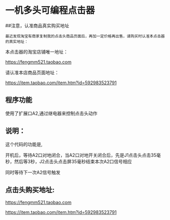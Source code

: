 # 一机多头可编程点击器

##注意，认准商品真实购买地址

    最近发现淘宝有商家复制我的点击头商品页面后，再加一定价格再出售，请购买时认准本点击器的真实地址：

本点击器的淘宝店铺唯一地址：

https://fengmm521.taobao.com

请认准本店商品页面地址：

https://item.taobao.com/item.htm?id=592983523791

## 程序功能

使用了扩展口A2,通过继电器来控制点击头动作

## 说明：

这个代码的功能是,

开机后，等待A2口对地闭合，当A2口对地开关闭合后，先是J1点击头点击35毫秒，然后等3秒，J2点击头点击屏35毫秒结束本次A2口信号相应

同时等待下一次A2信号触发


## 点击头购买地址:

https://fengmm521.taobao.com

https://item.taobao.com/item.htm?id=592983523791
